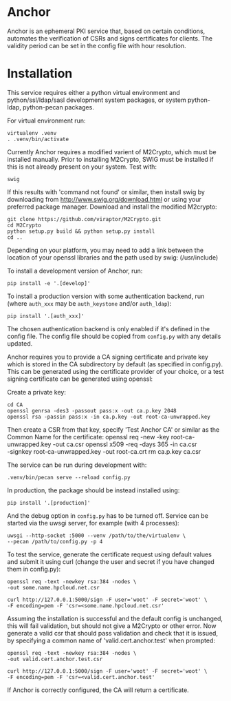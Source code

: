 Anchor
============

Anchor is an ephemeral PKI service that, based on certain conditions,
automates the verification of CSRs and signs certificates for clients.
The validity period can be set in the config file with hour resolution.

Installation
============

This service requires either a python virtual environment and
python/ssl/ldap/sasl development system packages, or system
python-ldap, python-pecan packages.

For virtual environment run:

    virtualenv .venv
    . .venv/bin/activate

Currently Anchor requires a modified varient of M2Crypto, which must be
installed manually. Prior to installing M2Crypto, SWIG must be
installed if this is not already present on your system. Test with:

    swig

If this results with 'command not found' or similar, then install swig
by downloading from http://www.swig.org/download.html or using your
preferred package manager. Download and install the modified M2crypto:

    git clone https://github.com/viraptor/M2Crypto.git
    cd M2Crypto
    python setup.py build && python setup.py install
    cd ..

 Depending on your platform, you may need to add a link between the
 location of your openssl libraries and the path used by swig:
 (/usr/include)

To install a development version of Anchor, run:

    pip install -e '.[develop]'

To install a production version with some authentication backend, run
(where `auth_xxx` may be `auth_keystone` and/or `auth_ldap`):

    pip install '.[auth_xxx]'

The chosen authentication backend is only enabled if it's defined in
the config file. The config file should be copied from `config.py` with
any details updated.

Anchor requires you to provide a CA signing certificate and private key
which is stored in the CA subdirectory by default (as specified in
config.py). This can be generated using the certificate provider of
your choice, or a test signing certificate can be generated using
openssl:

Create a private key:

    cd CA
    openssl genrsa -des3 -passout pass:x -out ca.p.key 2048
    openssl rsa -passin pass:x -in ca.p.key -out root-ca-unwrapped.key

Then create a CSR from that key, specify 'Test Anchor CA' or similar as
the Common Name for the certificate:
    openssl req -new -key root-ca-unwrapped.key -out ca.csr
    openssl x509 -req -days 365 -in ca.csr \
    -signkey root-ca-unwrapped.key -out root-ca.crt
    rm ca.p.key ca.csr

The service can be run during development with:

    .venv/bin/pecan serve --reload config.py

In production, the package should be instead installed using:

    pip install '.[production]'

And the debug option in `config.py` has to be turned off. Service can
be started via the uwsgi server, for example (with 4 processes):

    uwsgi --http-socket :5000 --venv /path/to/the/virtualenv \
    --pecan /path/to/config.py -p 4

To test the service, generate the certificate request using default
values and submit it using curl (change the user and secret if you have
changed them in config.py):

    openssl req -text -newkey rsa:384 -nodes \
    -out some.name.hpcloud.net.csr

    curl http://127.0.0.1:5000/sign -F user='woot' -F secret='woot' \
    -F encoding=pem -F 'csr=<some.name.hpcloud.net.csr'

Assuming the installation is successful and the default config is
unchanged, this will fail validation, but should not give a M2Crypto or
other error. Now generate a valid csr that should pass validation and
check that it is issued, by specifying a common name of
'valid.cert.anchor.test' when prompted:

    openssl req -text -newkey rsa:384 -nodes \
    -out valid.cert.anchor.test.csr

    curl http://127.0.0.1:5000/sign -F user='woot' -F secret='woot' \
    -F encoding=pem -F 'csr=<valid.cert.anchor.test'

If Anchor is correctly configured, the CA will return a certificate.

